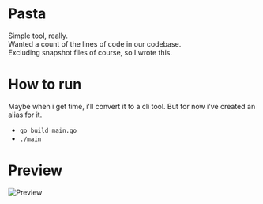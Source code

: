 # Pasta

Simple tool, really.<br/>
Wanted a count of the lines of code in our codebase.<br/>
Excluding snapshot files of course, so I wrote this.<br/>

# How to run

Maybe when i get time, i'll convert it to a cli tool.
But for now i've created an alias for it.

- `go build main.go`
- `./main`

# Preview


![Preview](https://i.imgur.com/nGl5D83.png)
